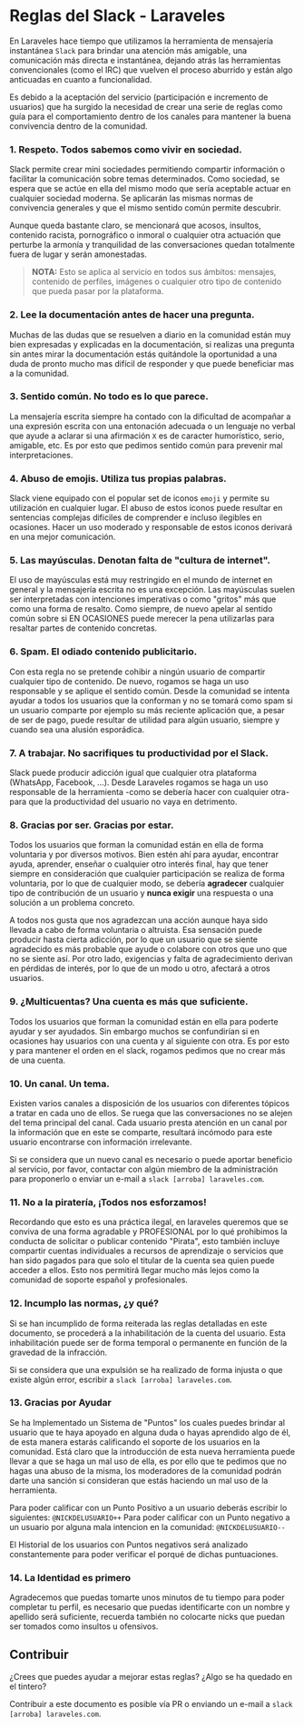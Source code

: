 # Reglas del Slack - Laraveles

En Laraveles hace tiempo que utilizamos la herramienta de mensajería instantánea `Slack` para brindar una atención más amigable, una comunicación más directa e instantánea, dejando atrás las herramientas convencionales (como el IRC) que vuelven el proceso aburrido y están algo anticuadas en cuanto a funcionalidad. 

Es debido a la aceptación del servicio (participación e incremento de usuarios) que ha surgido la necesidad de crear una serie de reglas como guía para el comportamiento dentro de los canales para mantener la buena convivencia dentro de la comunidad.

### 1. Respeto. Todos sabemos como vivir en sociedad.

Slack permite crear mini sociedades permitiendo compartir información o facilitar la comunicación sobre temas determinados. Como sociedad, se espera que se actúe en ella del mismo modo que sería aceptable actuar en cualquier sociedad moderna. Se aplicarán las mismas normas de convivencia generales y que el mismo sentido común permite descubrir.

Aunque queda bastante claro, se mencionará que acosos, insultos, contenido racista, pornográfico o inmoral o cualquier otra actuación que perturbe la armonía y tranquilidad de las conversaciones quedan totalmente fuera de lugar y serán amonestadas.

> **NOTA:** Esto se aplica al servicio en todos sus ámbitos: mensajes, contenido de perfiles, imágenes o cualquier otro tipo de contenido que pueda pasar por la plataforma.

### 2. Lee la documentación antes de hacer una pregunta.

Muchas de las dudas que se resuelven a diario en la comunidad están muy bien expresadas y explicadas en la documentación, si realizas una pregunta sin antes mirar la documentación estás quitándole la oportunidad a una duda de pronto mucho mas difícil de responder y que puede beneficiar mas a la comunidad.

### 3. Sentido común. No todo es lo que parece.

La mensajería escrita siempre ha contado con la dificultad de acompañar a una expresión escrita con una entonación adecuada o un lenguaje no verbal que ayude a aclarar si una afirmación `X` es de caracter humorístico, serio, amigable, etc. Es por esto que pedimos sentido común para prevenir mal interpretaciones.

### 4. Abuso de emojis. Utiliza tus propias palabras.

Slack viene equipado con el popular set de iconos `emoji` y permite su utilización en cualquier lugar. El abuso de estos iconos puede resultar en sentencias complejas dificiles de comprender e incluso ilegibles en ocasiones. Hacer un uso moderado y responsable de estos iconos derivará en una mejor comunicación.

### 5. Las mayúsculas. Denotan falta de "cultura de internet".

El uso de mayúsculas está muy restringido en el mundo de internet en general y la mensajería escrita no es una excepción. Las mayúsculas suelen ser interpretadas con intenciones imperativas o como "gritos" más que como una forma de resalto. Como siempre, de nuevo apelar al sentido común sobre si EN OCASIONES puede merecer la pena utilizarlas para resaltar partes de contenido concretas.

### 6. Spam. El odiado contenido publicitario.

Con esta regla no se pretende cohibir a ningún usuario de compartir cualquier tipo de contenido. De nuevo, rogamos se haga un uso responsable y se aplique el sentido común. Desde la comunidad se intenta ayudar a todos los usuarios que la conforman y no se tomará como spam si un usuario comparte por ejemplo su más reciente aplicación que, a pesar de ser de pago, puede resultar de utilidad para algún usuario, siempre y cuando sea una alusión esporádica.

### 7. A trabajar. No sacrifiques tu productividad por el Slack.

Slack puede producir adicción igual que cualquier otra plataforma (WhatsApp, Facebook, ...). Desde Laraveles rogamos se haga un uso responsable de la herramienta -como se debería hacer con cualquier otra- para que la productividad del usuario no vaya en detrimento. 

### 8. Gracias por ser. Gracias por estar.

Todos los usuarios que forman la comunidad están en ella de forma voluntaria y por diversos motivos. Bien estén ahí para ayudar, encontrar ayuda, aprender, enseñar o cualquier otro interés final, hay que tener siempre en consideración que cualquier participación se realiza de forma voluntaria, por lo que de cualquier modo, se debería **agradecer** cualquier tipo de contribución de un usuario y **nunca exigir** una respuesta o una solución a un problema concreto.

A todos nos gusta que nos agradezcan una acción aunque haya sido llevada a cabo de forma voluntaria o altruista. Esa sensación puede producir hasta cierta adicción, por lo que un usuario que se siente agradecido es más probable que ayude o colabore con otros que uno que no se siente así. Por otro lado, exigencias y falta de agradecimiento derivan en pérdidas de interés, por lo que de un modo u otro, afectará a otros usuarios.

### 9. ¿Multicuentas? Una cuenta es más que suficiente.

Todos los usuarios que forman la comunidad están en ella para poderte ayudar y ser ayudados. Sin embargo muchos se confundirían si en ocasiones hay usuarios con una cuenta y al siguiente con otra. Es por esto y para mantener el orden en el slack, rogamos pedimos que no crear más de una cuenta.

### 10. Un canal. Un tema.

Existen varios canales a disposición de los usuarios con diferentes tópicos a tratar en cada uno de ellos. Se ruega que las conversaciones no se alejen del tema principal del canal. Cada usuario presta atención en un canal por la información que en este se comparte, resultará incómodo para este usuario encontrarse con información irrelevante.

Si se considera que un nuevo canal es necesario o puede aportar beneficio al servicio, por favor, contactar con algún miembro de la administración para proponerlo o enviar un e-mail a `slack [arroba] laraveles.com`.

### 11. No a la piratería, ¡Todos nos esforzamos!

Recordando que esto es una práctica ilegal, en laraveles queremos que se conviva de una forma agradable y PROFESIONAL por lo qué prohibimos la conducta de solicitar o publicar contenido "Pirata", esto también incluye compartir cuentas individuales a recursos de aprendizaje o servicios que han sido pagados para que solo el titular de la cuenta sea quien puede acceder a ellos. Esto nos permitirá llegar mucho más lejos como la comunidad de soporte español y profesionales.

### 12. Incumplo las normas, ¿y qué?

Si se han incumplido de forma reiterada las reglas detalladas en este documento, se procederá a la inhabilitación de la cuenta del usuario. Esta inhabilitación puede ser de forma temporal o permanente en función de la gravedad de la infracción.

Si se considera que una expulsión se ha realizado de forma injusta o que existe algún error, escribir a `slack [arroba] laraveles.com`.

### 13. Gracias por Ayudar

Se ha Implementado un Sistema de "Puntos" los cuales puedes brindar al usuario que te haya apoyado en alguna duda o hayas aprendido algo de él, de esta manera estarás calificando el soporte de los usuarios en la comunidad. Está claro que la introducción de esta nueva herramienta puede llevar a que se haga un mal uso de ella, es por ello que te pedimos que no hagas una abuso de la misma, los moderadores de la comunidad podrán darte una sanción si consideran que estás haciendo un mal uso de la herramienta.

Para poder calificar con un Punto Positivo a un usuario deberás escribir lo siguientes: `@NICKDELUSUARIO++`
Para poder calificar con un Punto negativo a un usuario por alguna mala intencion en la comunidad: `@NICKDELUSUARIO--`

El Historial de los usuarios con Puntos negativos será analizado constantemente para poder verificar el porqué de dichas puntuaciones.

### 14. La Identidad es primero

Agradecemos que puedas tomarte unos minutos de tu tiempo para poder completar tu perfil, es necesario que puedas identificarte con un nombre y apellido será suficiente, recuerda también no colocarte nicks que puedan ser tomados como insultos u ofensivos. 


## Contribuir

¿Crees que puedes ayudar a mejorar estas reglas? ¿Algo se ha quedado en el tintero? 

Contribuir a este documento es posible vía PR o enviando un e-mail a `slack [arroba] laraveles.com`.
